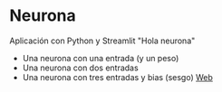 # Neurona
Aplicación con Python y Streamlit "Hola neurona"
*   Una neurona con una entrada (y un peso)
*   Una neurona con dos entradas
*   Una neurona con tres entradas y bias (sesgo)
[Web](https://mortdur-hola-neurona-app-5rum03.streamlit.app/)
